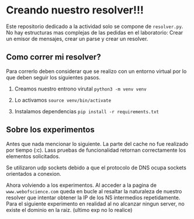 # Creando nuestro resolver!!!

Este repositorio dedicado a la actividad solo se compone de `resolver.py`. No hay estructuras mas complejas de las pedidas en el laboratorio: Crear un emisor de mensajes, crear un parse y crear un resolver.

## Como correr mi resolver?
Para correrlo deben considerar que se realizo con un entorno virtual por lo que deben seguir los siguientes pasos.

1. Creamos nuestro entrono virutal
`python3 -m venv venv `

2. Lo activamos 
`source venv/bin/activate`

3. Instalamos dependencias
`pip install -r requirements.txt`


## Sobre los experimentos
Antes que nada mencionar lo siguiente. La parte del cache no fue realizado por tiempo (:c). Lass pruebas de funcionalidad retornan correctamente los elementos solicitados.

Se utilizaron udp sockets debido a que el protocolo de DNS ocupa sockets orientados a conexion.

Ahora volviendo a los experimentos.
Al acceder a la pagina de `www.webofscience.com` queda en bucle al resaltar la naturaleza de nuestro resolver que intentar obtener la IP de los NS intermedios repetidamente. Para el siguiente experimento en realidad al no alcanzar ningun server, no existe el dominio en la raiz. (ultimo exp no lo realice)
